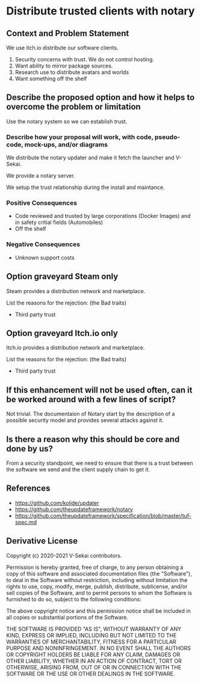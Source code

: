 # Distribute trusted clients with notary

## Context and Problem Statement

We use itch.io distribute our software clients.

1. Security concerns with trust. We do not control hosting.
1. Want ability to mirror package sources.
1. Research use to distribute avatars and worlds
1. Want something off the shelf

## Describe the proposed option and how it helps to overcome the problem or limitation

Use the notary system so we can establish trust.

### Describe how your proposal will work, with code, pseudo-code, mock-ups, and/or diagrams

We distribute the notary updater and make it fetch the launcher and V-Sekai.

We provide a notary server.

We setup the trust relationship during the install and maintance.

### Positive Consequences <!-- optional -->

- Code reviewed and trusted by large corporations (Docker Images) and in safety critial fields (Automobiles)
- Off the shelf

### Negative Consequences <!-- optional -->

- Unknown support costs

## Option graveyard Steam only

Steam provides a distribution network and marketplace.

List the reasons for the rejection: (the Bad traits)

* Third party trust

## Option graveyard Itch.io only

Itch.io provides a distribution network and marketplace.

List the reasons for the rejection: (the Bad traits)

* Third party trust

## If this enhancement will not be used often, can it be worked around with a few lines of script?

Not trivial. The documentaion of Notary start by the description of a possible security model and provides several attacks against it.

## Is there a reason why this should be core and done by us?

From a security standpoint, we need to ensure that there is a trust between the software we send and the client supply chain to get it.

## References <!-- optional -->

- https://github.com/kolide/updater
- https://github.com/theupdateframework/notary
- https://github.com/theupdateframework/specification/blob/master/tuf-spec.md

## Derivative License

Copyright (c) 2020-2021 V-Sekai contributors.

Permission is hereby granted, free of charge, to any person obtaining a copy
of this software and associated documentation files (the "Software"), to deal
in the Software without restriction, including without limitation the rights
to use, copy, modify, merge, publish, distribute, sublicense, and/or sell
copies of the Software, and to permit persons to whom the Software is
furnished to do so, subject to the following conditions:

The above copyright notice and this permission notice shall be included in all
copies or substantial portions of the Software.

THE SOFTWARE IS PROVIDED "AS IS", WITHOUT WARRANTY OF ANY KIND, EXPRESS OR
IMPLIED, INCLUDING BUT NOT LIMITED TO THE WARRANTIES OF MERCHANTABILITY,
FITNESS FOR A PARTICULAR PURPOSE AND NONINFRINGEMENT. IN NO EVENT SHALL THE
AUTHORS OR COPYRIGHT HOLDERS BE LIABLE FOR ANY CLAIM, DAMAGES OR OTHER
LIABILITY, WHETHER IN AN ACTION OF CONTRACT, TORT OR OTHERWISE, ARISING FROM,
OUT OF OR IN CONNECTION WITH THE SOFTWARE OR THE USE OR OTHER DEALINGS IN THE
SOFTWARE.
